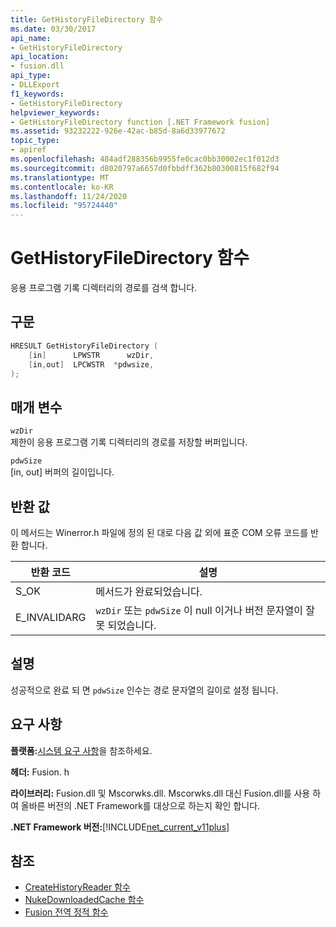 ```yaml
---
title: GetHistoryFileDirectory 함수
ms.date: 03/30/2017
api_name:
- GetHistoryFileDirectory
api_location:
- fusion.dll
api_type:
- DLLExport
f1_keywords:
- GetHistoryFileDirectory
helpviewer_keywords:
- GetHistoryFileDirectory function [.NET Framework fusion]
ms.assetid: 93232222-926e-42ac-b85d-8a6d33977672
topic_type:
- apiref
ms.openlocfilehash: 484adf288356b9955fe0cac0bb30002ec1f012d3
ms.sourcegitcommit: d8020797a6657d0fbbdff362b80300815f682f94
ms.translationtype: MT
ms.contentlocale: ko-KR
ms.lasthandoff: 11/24/2020
ms.locfileid: "95724440"
---
```

# <a name="gethistoryfiledirectory-function"></a>GetHistoryFileDirectory 함수

응용 프로그램 기록 디렉터리의 경로를 검색 합니다.  
  
## <a name="syntax"></a>구문  
  
```cpp  
HRESULT GetHistoryFileDirectory (  
    [in]      LPWSTR      wzDir,  
    [in,out]  LPCWSTR  *pdwsize,  
);  
```  
  
## <a name="parameters"></a>매개 변수  

 `wzDir`  
 제한이 응용 프로그램 기록 디렉터리의 경로를 저장할 버퍼입니다.  
  
 `pdwSize`  
 [in, out] 버퍼의 길이입니다.  
  
## <a name="return-value"></a>반환 값  

 이 메서드는 Winerror.h 파일에 정의 된 대로 다음 값 외에 표준 COM 오류 코드를 반환 합니다.  
  
|반환 코드|설명|  
|-----------------|-----------------|  
|S_OK|메서드가 완료되었습니다.|  
|E_INVALIDARG|`wzDir` 또는 `pdwSize` 이 null 이거나 버전 문자열이 잘못 되었습니다.|  
  
## <a name="remarks"></a>설명  

 성공적으로 완료 되 면 `pdwSize` 인수는 경로 문자열의 길이로 설정 됩니다.  
  
## <a name="requirements"></a>요구 사항  

 **플랫폼:**[시스템 요구 사항](../../get-started/system-requirements.md)을 참조하세요.  
  
 **헤더:** Fusion. h  
  
 **라이브러리:** Fusion.dll 및 Mscorwks.dll. Mscorwks.dll 대신 Fusion.dll를 사용 하 여 올바른 버전의 .NET Framework를 대상으로 하는지 확인 합니다.  
  
 **.NET Framework 버전:**[!INCLUDE[net_current_v11plus](../../../../includes/net-current-v11plus-md.md)]  
  
## <a name="see-also"></a>참조

- [CreateHistoryReader 함수](createhistoryreader-function.md)
- [NukeDownloadedCache 함수](nukedownloadedcache-function.md)
- [Fusion 전역 정적 함수](fusion-global-static-functions.md)
